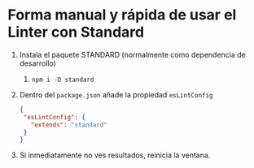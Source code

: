 # Forma manual y rápida de usar el Linter con Standard

1. Instala el paquete STANDARD (normalmente como dependencia de desarrollo)
   1. `npm i -D standard`
2. Dentro del `package.json` añade la propiedad `esLintConfig`

   ```json
   {
    "esLintConfig": {
      "extends": "standard"
    }
   }
   ```

3. Si inmediatamente no ves resultados, reinicia la ventana.
